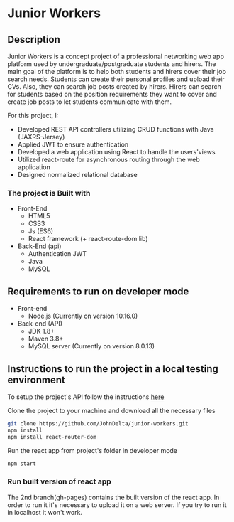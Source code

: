 # Junior Workers

## Description

Junior Workers is a concept project of a professional networking web app platform used by undergraduate/postgraduate students and hirers. The main goal of the platform is to help both students and hirers cover their job search needs. Students can create their personal profiles and upload their CVs. Also, they can search job posts created by hirers. Hirers can search for students based on the position requirements they want to cover and create job posts to let students communicate with them.

For this project, I:
- Developed REST API controllers utilizing CRUD functions
with Java (JAXRS-Jersey)
- Applied JWT to ensure authentication
- Developed a web application using React to handle the
users'views
- Utilized react-route for asynchronous routing through the
web application
- Designed normalized relational database

### The project is Built with
- Front-End
  - HTML5
  - CSS3
  - Js (ES6)
  - React framework (+ react-route-dom lib)
- Back-End (api)
  - Authentication JWT
  - Java
  - MySQL

## Requirements to run on developer mode
- Front-end
  - Node.js (Currently on version 10.16.0)
- Back-end (API)
  - JDK 1.8+
  - Maven 3.8+
  - MySQL server (Currently on version 8.0.13)

## Instructions to run the project in a local testing environment

To setup the project's API follow the instructions [here](https://github.com/JohnDelta/JuniorWorkersAPI)

  Clone the project to your machine and download all the necessary files
```bash
git clone https://github.com/JohnDelta/junior-workers.git
npm install
npm install react-router-dom
```

  Run the react app from project's folder in developer mode
```bash
npm start
```

### Run built version of react app
The 2nd branch(gh-pages) contains the built version of the react app. In order to run it it's necessary to upload it on a web server. If you try to run it in localhost it won't work.

